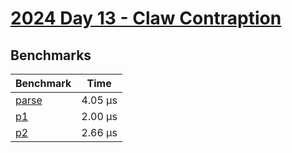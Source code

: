 # [2024 Day 13 - Claw Contraption](https://adventofcode.com/2024/day/13)

## Benchmarks

<!-- BEGIN benches -->
| Benchmark                | Time     |
| ------------------------ | -------- |
| [parse](./src/lib.rs#L7) | 4.05 µs |
| [p1](./src/lib.rs#L58)   | 2.00 µs |
| [p2](./src/lib.rs#L88)   | 2.66 µs |
<!-- END benches -->
<!-- BEGIN other_benches -->

<!-- END other_benches -->